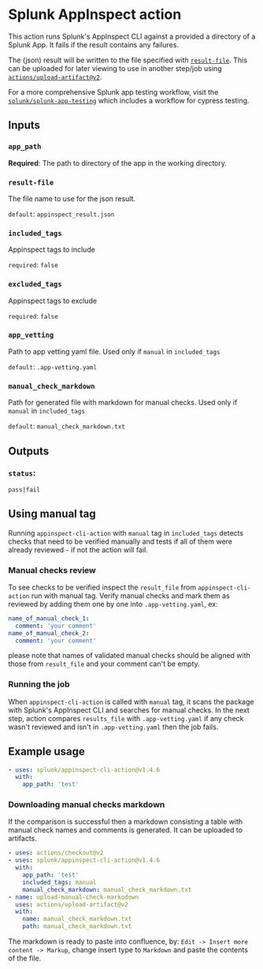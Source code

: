 # Splunk AppInspect action

This action runs Splunk's AppInspect CLI against a provided a directory of a Splunk App. 
It fails if the result contains any failures.

The (json) result will be written to the file specified with [`result-file`](#result-file).
This can be uploaded for later viewing to use in another step/job using [`actions/upload-artifact@v2`](https://github.com/marketplace/actions/upload-a-build-artifact).

For a more comprehensive Splunk app testing workflow, visit the [`splunk/splunk-app-testing`](https://github.com/splunk/splunk-app-testing) which includes a workflow for cypress testing.

## Inputs

### `app_path`

**Required**: The path to directory of the app in the working directory.

### `result-file`
The file name to use for the json result.

`default`: `appinspect_result.json`

### `included_tags`
Appinspect tags to include

`required`: `false`
  
### `excluded_tags`
Appinspect tags to exclude

`required`: `false`

### `app_vetting`
Path to app vetting yaml file. Used only if `manual` in `included_tags`

`default`: `.app-vetting.yaml`

### `manual_check_markdown`
Path for generated file with markdown for manual checks. Used only if `manual` in `included_tags`

`default`: `manual_check_markdown.txt`

## Outputs

### `status`:  

`pass|fail`

## Using manual tag
Running `appinspect-cli-action` with `manual` tag in `included_tags` detects checks that need to be verified manually and tests if all of them were already reviewed - if not the action will fail.
### Manual checks review
To see checks to be verified inspect the `result_file` from `appinspect-cli-action` run with manual tag. Verify manual checks and mark them as reviewed by adding them one by one into `.app-vetting.yaml`, ex:
```yml
name_of_manual_check_1:
  comment: 'your comment'
name_of_manual_check_2:
  comment: 'your comment'
```
please note that names of validated manual checks should be aligned with those from `result_file` and your comment can't be empty.
### Running the job
When `appinspect-cli-action` is called with `manual` tag, it scans the package with Splunk's AppInspect CLI and searches for manual checks. In the next step, action compares `results_file` with `.app-vetting.yaml` if any check wasn't reviewed and isn't in `.app-vetting.yaml` then the job fails.

## Example usage

```yml
- uses: splunk/appinspect-cli-action@v1.4.6
  with:
    app_path: 'test'
```
### Downloading manual checks markdown
If the comparison is successful then a markdown consisting a table with manual check names and comments is generated. It can be uploaded to artifacts.
```yml
- uses: actions/checkout@v2
- uses: splunk/appinspect-cli-action@v1.4.6
  with:
    app_path: 'test'
    included_tags: manual
    manual_check_markdown: manual_check_markdown.txt
- name: upload-manual-check-markodown
  uses: actions/upload-artifact@v2
  with:
    name: manual_check_markdown.txt
    path: manual_check_markdown.txt
```
The markdown is ready to paste into confluence, by:
`Edit -> Insert more content -> Markup`, change insert type to `Markdown` and paste the contents of the file.
